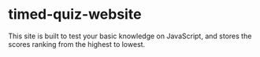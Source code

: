 # timed-quiz-website
This site is built to test your basic knowledge on JavaScript, and stores the scores ranking from the highest to lowest. 
